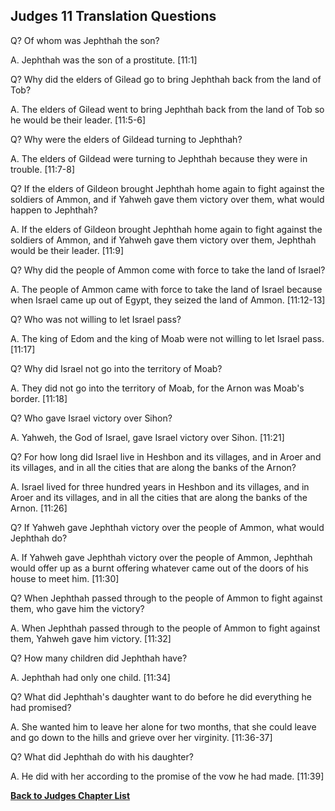 ## Judges 11 Translation Questions ##

Q? Of whom was Jephthah the son?

A. Jephthah was the son of a prostitute. [11:1]

Q? Why did the elders of Gilead go to bring Jephthah back from the land of Tob?

A. The elders of Gilead went to bring Jephthah back from the land of Tob so he would be their leader. [11:5-6]

Q? Why were the elders of Gildead turning to Jephthah?

A. The elders of Gildead were turning to Jephthah because they were in trouble. [11:7-8]

Q? If the elders of Gildeon brought Jephthah home again to fight against the soldiers of Ammon, and if Yahweh gave them victory over them, what would happen to Jephthah?

A. If the elders of Gildeon brought Jephthah home again to fight against the soldiers of Ammon, and if Yahweh gave them victory over them, Jephthah would be their leader. [11:9]

Q? Why did the people of Ammon come with force to take the land of Israel?

A. The people of Ammon came with force to take the land of Israel because when Israel came up out of Egypt, they seized the land of Ammon. [11:12-13]

Q? Who was not willing to let Israel pass?

A. The king of Edom and the king of Moab were not willing to let Israel pass. [11:17]

Q? Why did Israel not go into the territory of Moab?

A. They did not go into the territory of Moab, for the Arnon was Moab's border. [11:18]

Q? Who gave Israel victory over Sihon?

A. Yahweh, the God of Israel, gave Israel victory over Sihon. [11:21]

Q? For how long did Israel live in Heshbon and its villages, and in Aroer and its villages, and in all the cities that are along the banks of the Arnon?

A. Israel lived for three hundred years in Heshbon and its villages, and in Aroer and its villages, and in all the cities that are along the banks of the Arnon. [11:26]

Q? If Yahweh gave Jephthah victory over the people of Ammon, what would Jephthah do?

A. If Yahweh gave Jephthah victory over the people of Ammon, Jephthah would offer up as a burnt offering whatever came out of the doors of his house to meet him. [11:30]

Q? When Jephthah passed through to the people of Ammon to fight against them, who gave him the victory?

A. When Jephthah passed through to the people of Ammon to fight against them, Yahweh gave him victory. [11:32]

Q? How many children did Jephthah have?

A. Jephthah had only one child. [11:34]

Q? What did Jephthah's daughter want to do before he did everything he had promised?

A. She wanted him to leave her alone for two months, that she could leave and go down to the hills and grieve over her virginity. [11:36-37]

Q? What did Jephthah do with his daughter?

A. He did with her according to the promise of the vow he had made. [11:39]

__[Back to Judges Chapter List](./)__

